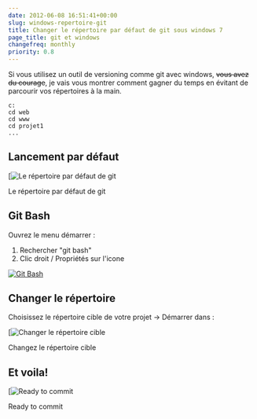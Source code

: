```yaml
---
date: 2012-06-08 16:51:41+00:00
slug: windows-repertoire-git
title: Changer le répertoire par défaut de git sous windows 7
page_title: git et windows
changefreq: monthly
priority: 0.8
---
```


Si vous utilisez un outil de versioning comme git avec windows, <del>vous avez du courage</del>, je vais vous montrer comment gagner du temps en évitant de parcourir vos répertoires à la main.

    c:
    cd web
    cd www
    cd projet1
    ...

## Lancement par défaut

[![Le répertoire par défaut de git](http://davidleuliette.com/wordPress/wp-content/uploads/2012/06/1.default.jpg)

Le répertoire par défaut de git


## Git Bash

Ouvrez le menu démarrer :

1. Rechercher "git bash"
2. Clic droit / Propriétés sur l'icone

[![Git Bash](http://davidleuliette.com/wordPress/wp-content/uploads/2012/06/2.gitBash.jpg)](http://davidleuliette.com/wordPress/wp-content/uploads/2012/06/2.gitBash.jpg)


## Changer le répertoire

Choisissez le répertoire cible de votre projet -> Démarrer dans :

[![Changer le répertoire cible](http://davidleuliette.com/wordPress/wp-content/uploads/2012/06/3.changeURL.jpg)

Changez le répertoire cible


## Et voila!

[![Ready to commit](http://davidleuliette.com/wordPress/wp-content/uploads/2012/06/4.newRoot.jpg)

Ready to commit
